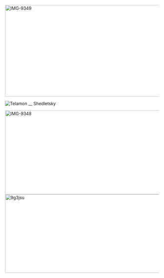 <img width="1090" height="300" alt="IMG-9349" src="https://github.com/user-attachments/assets/825cf5a5-1f03-481b-9bfc-44a307886557" />

![Telamon __ Shedletsky](https://github.com/user-attachments/assets/05abf2ee-2af1-4a5f-a516-b349fdea4791)

<img width="1090" height="275" alt="IMG-9348" src="https://github.com/user-attachments/assets/79972bd8-7576-495b-b3a7-133252b91b1b" />












<img width="640" height="257" alt="9g3jsu" src="https://github.com/user-attachments/assets/44a6181c-00d3-49e1-be3a-dac797c58508" />
